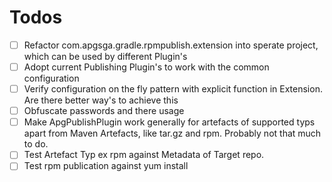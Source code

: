 # Todos

- [ ] Refactor com.apgsga.gradle.rpmpublish.extension into sperate project, which can be used by different Plugin's
- [ ] Adopt current Publishing Plugin's to work with the common configuration
- [ ] Verify configuration on the fly pattern with explicit function in Extension. Are there better way's to achieve this
- [ ] Obfuscate passwords and there usage
- [ ] Make ApgPublishPlugin work generally for artefacts of supported typs apart from Maven Artefacts, like tar.gz and rpm. Probably not that much to do.
- [ ] Test Artefact Typ ex rpm against Metadata of Target repo. 
- [ ] Test rpm publication against yum install
